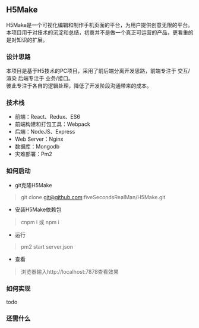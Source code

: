 ## H5Make

H5Make是一个可视化编辑和制作手机页面的平台，为用户提供创意无限的平台。
<br />
本项目用于对技术的沉淀和总结，初衷并不是做一个真正可运营的产品，更看重的是对知识的扩展。

### 设计思路

本项目是基于H5技术的PC项目，采用了前后端分离开发思路，前端专注于 交互/渲染 后端专注于 业务/接口。
<br />
彼此专注于各自的逻辑处理，降低了开发阶段沟通带来的成本。

### 技术栈

* 前端：React、Redux、ES6
* 前端构建和打包工具：Webpack
* 后端：NodeJS、Express
* Web Server：Nginx
* 数据库：Mongodb
* 灾难部署：Pm2

### 如何启动

* git克隆H5Make
> git clone git@github.com:fiveSecondsRealMan/H5Make.git

* 安装H5Make依赖包
> cnpm i 或 npm i

* 运行
> pm2 start server.json

* 查看
> 浏览器输入http://localhost:7878查看效果

### 如何实现
todo

### 还需什么
